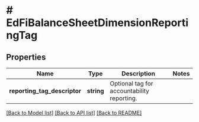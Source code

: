 # # EdFiBalanceSheetDimensionReportingTag

## Properties

Name | Type | Description | Notes
------------ | ------------- | ------------- | -------------
**reporting_tag_descriptor** | **string** | Optional tag for accountability reporting. |

[[Back to Model list]](../../README.md#models) [[Back to API list]](../../README.md#endpoints) [[Back to README]](../../README.md)
